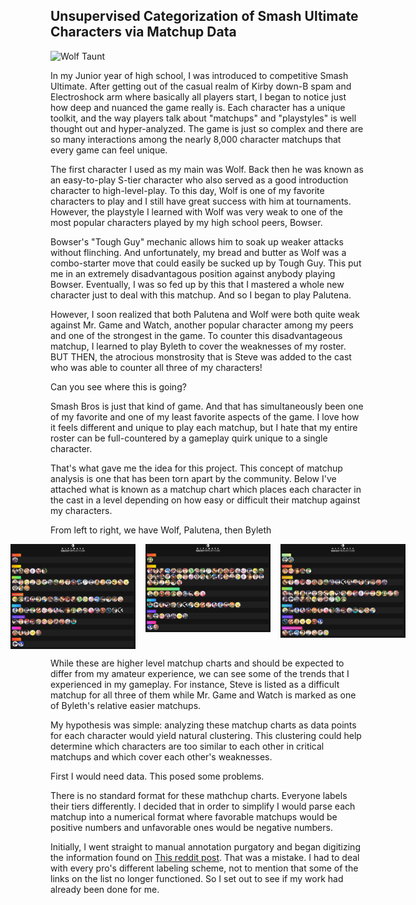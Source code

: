 ## Unsupervised Categorization of Smash Ultimate Characters via Matchup Data

<img src="/images/wolf_taunt.avif" alt="Wolf Taunt" />

In my Junior year of high school, I was introduced to competitive Smash Ultimate. After getting out of the casual realm of Kirby down-B spam and Electroshock arm where basically all players start, I began to notice just how deep and nuanced the game really is. Each character has a unique toolkit, and the way players talk about "matchups" and "playstyles" is well thought out and hyper-analyzed. The game is just so complex and there are so many interactions among the nearly 8,000 character matchups that every game can feel unique. 

The first character I used as my main was Wolf. Back then he was known as an easy-to-play S-tier character who also served as a good introduction character to high-level-play. To this day, Wolf is one of my favorite characters to play and I still have great success with him at tournaments. However, the playstyle I learned with Wolf was very weak to one of the most popular characters played by my high school peers, Bowser. 

Bowser's "Tough Guy" mechanic allows him to soak up weaker attacks without flinching. And unfortunately, my bread and butter as Wolf was a combo-starter move that could easily be sucked up by Tough Guy. This put me in an extremely disadvantagous position against anybody playing Bowser. Eventually, I was so fed up by this that I mastered a whole new character just to deal with this matchup. And so I began to play Palutena. 

However, I soon realized that both Palutena and Wolf were both quite weak against Mr. Game and Watch, another popular character among my peers and one of the strongest in the game. To counter this disadvantageous matchup, I learned to play Byleth to cover the weaknesses of my roster. BUT THEN, the atrocious monstrosity that is Steve was added to the cast who was able to counter all three of my characters! 

Can you see where this is going? 

Smash Bros is just that kind of game. And that has simultaneously been one of my favorite and one of my least favorite aspects of the game. I love how it feels different and unique to play each matchup, but I hate that my entire roster can be full-countered by a gameplay quirk unique to a single character. 

That's what gave me the idea for this project. This concept of matchup analysis is one that has been torn apart by the community. Below I've attached what is known as a matchup chart which places each character in the cast in a level depending on how easy or difficult their matchup against my characters. 

From left to right, we have Wolf, Palutena, then Byleth

<div style="display: flex; gap: 16px; justify-content: center; align-items: flex-start;">
  <img src="/images/wolf_chart.webp" alt="Wolf Character Analysis Chart" style="min-width: 200px; flex: 1 1 0; max-width: 100%; height: auto;" />
  <img src="/images/palutena_chart.webp" alt="Palutena Character Analysis Chart" style="min-width: 200px; flex: 1 1 0; max-width: 100%; height: auto;" />
  <img src="/images/byleth_chart.jpg" alt="Byleth Character Analysis Chart" style="min-width: 200px; flex: 1 1 0; max-width: 100%; height: auto;" />
</div>

While these are higher level matchup charts and should be expected to differ from my amateur experience, we can see some of the trends that I experienced in my gameplay. For instance, Steve is listed as a difficult matchup for all three of them while Mr. Game and Watch is marked as one of Byleth's relative easier matchups. 

My hypothesis was simple: analyzing these matchup charts as data points for each character would yield natural clustering. This clustering could help determine which characters are too similar to each other in critical matchups and which cover each other's weaknesses.

First I would need data. This posed some problems. 

There is no standard format for these mathchup charts. Everyone labels their tiers differently. I decided that in order to simplify I would parse each matchup into a numerical format where favorable matchups would be positive numbers and unfavorable ones would be negative numbers. 

Initially, I went straight to manual annotation purgatory and began digitizing the information found on <a href="https://www.reddit.com/r/smashbros/comments/1j0o2r5/ultimate_matchup_chart_compilation_v13/">This reddit post</a>. That was a mistake. I had to deal with every pro's different labeling scheme, not to mention that some of the links on the list no longer functioned. So I set out to see if my work had already been done for me. 